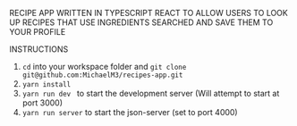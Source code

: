 RECIPE APP WRITTEN IN TYPESCRIPT REACT TO ALLOW USERS TO LOOK UP RECIPES THAT USE INGREDIENTS SEARCHED AND SAVE THEM TO YOUR PROFILE

INSTRUCTIONS
1. ```cd``` into your workspace folder and ```git clone git@github.com:MichaelM3/recipes-app.git```
2. ```yarn install```
3. ```yarn run dev ``` to start the development server (Will attempt to start at port 3000)
4. ```yarn run server``` to start the json-server (set to port 4000)
